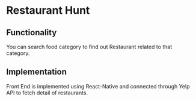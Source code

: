 # Restaurant Hunt

## Functionality
You can search food category to find out Restaurant related to that category.

## Implementation
Front End is implemented using React-Native and connected through Yelp API to fetch detail of restaurants.
